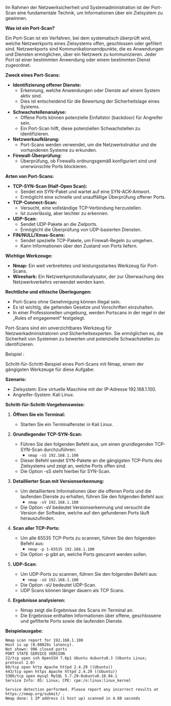 


Im Rahmen der Netzwerksicherheit und Systemadministration ist der Port-Scan eine fundamentale Technik, um Informationen über ein Zielsystem zu gewinnen.

**Was ist ein Port-Scan?**

Ein Port-Scan ist ein Verfahren, bei dem systematisch überprüft wird, welche Netzwerkports eines Zielsystems offen, geschlossen oder gefiltert sind. Netzwerkports sind Kommunikationsendpunkte, die es Anwendungen und Diensten ermöglichen, über ein Netzwerk zu kommunizieren. Jeder Port ist einer bestimmten Anwendung oder einem bestimmten Dienst zugeordnet.

**Zweck eines Port-Scans:**

- **Identifizierung offener Dienste:**
    - Erkennung, welche Anwendungen oder Dienste auf einem System aktiv sind.
    - Dies ist entscheidend für die Bewertung der Sicherheitslage eines Systems.
- **Schwachstellenanalyse:**
    - Offene Ports können potenzielle Einfallstor (backdoor) für Angreifer sein.
    - Ein Port-Scan hilft, diese potenziellen Schwachstellen zu identifizieren.
- **Netzwerkaufklärung:**
    - Port-Scans werden verwendet, um die Netzwerkstruktur und die vorhandenen Systeme zu erkunden.
- **Firewall-Überprüfung:**
    - Überprüfung, ob Firewalls ordnungsgemäß konfiguriert sind und unerwünschte Ports blockieren.

**Arten von Port-Scans:**

- **TCP-SYN-Scan (Half-Open Scan):**
    - Sendet ein SYN-Paket und wartet auf eine SYN-ACK-Antwort.
    - Ermöglicht eine schnelle und unauffällige Überprüfung offener Ports.
- **TCP-Connect-Scan:**
    - Versucht, eine vollständige TCP-Verbindung herzustellen.
    - Ist zuverlässig, aber leichter zu erkennen.
- **UDP-Scan:**
    - Sendet UDP-Pakete an die Zielports.
    - Ermöglicht die Überprüfung von UDP-basierten Diensten.
- **FIN/NULL/Xmas-Scans:**
    - Sendet spezielle TCP-Pakete, um Firewall-Regeln zu umgehen.
    - Kann Informationen über den Zustand von Ports liefern.

**Wichtige Werkzeuge:**

- **Nmap:** Ein weit verbreitetes und leistungsstarkes Werkzeug für Port-Scans.
- **Wireshark:** Ein Netzwerkprotokollanalysator, der zur Überwachung des Netzwerkverkehrs verwendet werden kann.

**Rechtliche und ethische Überlegungen:**

- Port-Scans ohne Genehmigung können illegal sein.
- Es ist wichtig, die geltenden Gesetze und Vorschriften einzuhalten.
- In einer Professionellen umgebung, werden Portscans in der regel in der „Rules of engagement“ festgelegt.

Port-Scans sind ein unverzichtbares Werkzeug für Netzwerkadministratoren und Sicherheitsexperten. Sie ermöglichen es, die Sicherheit von Systemen zu bewerten und potenzielle Schwachstellen zu identifizieren.


Beispiel : 

Schritt-für-Schritt-Beispiel eines Port-Scans mit Nmap, einem der gängigsten Werkzeuge für diese Aufgabe:

**Szenario:**

- Zielsystem: Eine virtuelle Maschine mit der IP-Adresse 192.168.1.100.
- Angreifer-System: Kali Linux.

**Schritt-für-Schritt-Vorgehensweise:**

1. **Öffnen Sie ein Terminal:**
    
    - Starten Sie ein Terminalfenster in Kali Linux.
2. **Grundlegender TCP-SYN-Scan:**
    
    - Führen Sie den folgenden Befehl aus, um einen grundlegenden TCP-SYN-Scan durchzuführen:
        - `nmap -sS 192.168.1.100`
    - Dieser Befehl sendet SYN-Pakete an die gängigsten TCP-Ports des Zielsystems und zeigt an, welche Ports offen sind.
    - Die Option -sS steht hierbei für SYN-Scan.
3. **Detaillierter Scan mit Versionserkennung:**
    
    - Um detailliertere Informationen über die offenen Ports und die laufenden Dienste zu erhalten, führen Sie den folgenden Befehl aus:
        - `nmap -sV 192.168.1.100`
    - Die Option -sV bedeutet Versionserkennung und versucht die Version der Softwäre, welche auf den gefundenen Ports läuft herauszufinden.
4. **Scan aller TCP-Ports:**
    
    - Um alle 65535 TCP-Ports zu scannen, führen Sie den folgenden Befehl aus:
        - `nmap -p 1-65535 192.168.1.100`
    - Die Option -p gibt an, welche Ports gescannt werden sollen.
5. **UDP-Scan:**
    
    - Um UDP-Ports zu scannen, führen Sie den folgenden Befehl aus:
        - `nmap -sU 192.168.1.100`
    - Die Option -sU bedeutet UDP-Scan.
    - UDP Scans können länger dauern als TCP Scans.
6. **Ergebnisse analysieren:**
    
    - Nmap zeigt die Ergebnisse des Scans im Terminal an.
    - Die Ergebnisse enthalten Informationen über offene, geschlossene und gefilterte Ports sowie die laufenden Dienste.

**Beispielausgabe:**

```
Nmap scan report for 192.168.1.100
Host is up (0.00029s latency).
Not shown: 996 closed ports
PORT STATE SERVICE VERSION
22/tcp open ssh OpenSSH 7.6p1 Ubuntu 4ubuntu0.3 (Ubuntu Linux; protocol 2.0)
80/tcp open http Apache httpd 2.4.29 ((Ubuntu))
443/tcp open https Apache httpd 2.4.29 ((Ubuntu))
3306/tcp open mysql MySQL 5.7.29-0ubuntu0.18.04.1
Service Info: OS: Linux; CPE: cpe:/o:linux:linux_kernel

Service detection performed. Please report any incorrect results at https://nmap.org/submit/ .
Nmap done: 1 IP address (1 host up) scanned in 4.88 seconds
```